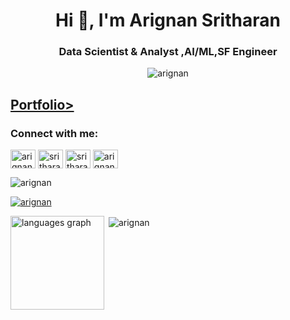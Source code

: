 <h1 align="center">Hi 👋, I'm Arignan Sritharan</h1>
<h3 align="center">Data Scientist & Analyst ,AI/ML,SF Engineer</h3>

<p align="Center"> <img src="https://www.iiserkol.ac.in/~cds/assets/image/intro_to_comp_programming.jpg" alt="arignan"  /> </p>
<h2><a href="https://arignan.github.io/">Portfolio></a></h2>
<h3 align="left">Connect with me:</h3>
<p align="left">
<a href="https://linkedin.com/in/arignan sritharan" target="blank"><img align="center" src="https://raw.githubusercontent.com/rahuldkjain/github-profile-readme-generator/master/src/images/icons/Social/linked-in-alt.svg" alt="arignan sritharan" height="30" width="40" /></a>
<a href="https://fb.com/sritharan arignan" target="blank"><img align="center" src="https://raw.githubusercontent.com/rahuldkjain/github-profile-readme-generator/master/src/images/icons/Social/facebook.svg" alt="sritharan arignan" height="30" width="40" /></a>
<a href="https://instagram.com/sritharan arignan" target="blank"><img align="center" src="https://raw.githubusercontent.com/rahuldkjain/github-profile-readme-generator/master/src/images/icons/Social/instagram.svg" alt="sritharan arignan" height="30" width="40" /></a>
<a href="https://www.leetcode.com/arignan sritharan" target="blank"><img align="center" src="https://raw.githubusercontent.com/rahuldkjain/github-profile-readme-generator/master/src/images/icons/Social/leet-code.svg" alt="arignan sritharan" height="30" width="40" /></a>
</p>

<p align="left"> <img src="https://komarev.com/ghpvc/?username=arignan&label=Profile%20views&color=0e75b6&style=flat" alt="arignan" /> </p>

<p align="left"> <a href="https://github.com/arignan/github-profile-trophy"><img src="https://github-profile-trophy.vercel.app/?username=arignan&theme=onedark&margin-w=15" alt="arignan" /></a> </p>

<p ><img src="https://github-readme-stats.vercel.app/api/top-langs?username=arignan&locale=en&hide_title=false&layout=compact&card_width=320&langs_count=5&theme=dracula&hide_border=false" height="150" alt="languages graph" align="left" />

&nbsp;<img align="center" src="https://github-readme-stats.vercel.app/api?username=arignan&show_icons=true&locale=en" alt="arignan" align="right"/></p>


